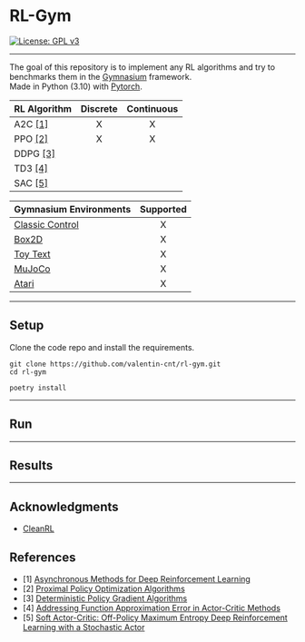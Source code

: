 # RL-Gym

[![License: GPL v3](https://img.shields.io/badge/License-GPLv3-blue.svg)](https://www.gnu.org/licenses/gpl-3.0)

---

The goal of this repository is to implement any RL algorithms and try to benchmarks them in the [Gymnasium](https://github.com/Farama-Foundation/Gymnasium) framework.  
Made in Python (3.10) with [Pytorch](https://github.com/pytorch/pytorch).

| RL Algorithm            | Discrete | Continuous |
|-------------------------|:--------:|:----------:|
| A2C [[1]](#references)  |     X    |      X     |
| PPO [[2]](#references)  |     X    |      X     |
| DDPG [[3]](#references) |          |            |
| TD3 [[4]](#references)  |          |            |
| SAC [[5]](#references)  |          |            |

| Gymnasium Environments                                                               | Supported |
|--------------------------------------------------------------------------------------|:---------:|
| [Classic Control](https://gymnasium.farama.org/environments/classic_control/)        |     X     |
| [Box2D](https://gymnasium.farama.org/environments/box2d/)                            |     X     |
| [Toy Text](https://gymnasium.farama.org/environments/toy_text/)                      |     X     |
| [MuJoCo](https://gymnasium.farama.org/environments/mujoco/)                          |     X     |
| [Atari](https://gymnasium.farama.org/environments/atari/)                            |     X     |
---

## Setup

Clone the code repo and install the requirements.

```
git clone https://github.com/valentin-cnt/rl-gym.git
cd rl-gym

poetry install
```

---

## Run

---

## Results

---

## Acknowledgments

 - [CleanRL](https://github.com/vwxyzjn/cleanrl)

## References

- [1] [Asynchronous Methods for Deep Reinforcement Learning](https://arxiv.org/abs/1602.01783)
- [2] [Proximal Policy Optimization Algorithms](https://arxiv.org/abs/1707.06347)
- [3] [Deterministic Policy Gradient Algorithms](https://proceedings.mlr.press/v32/silver14.pdf)
- [4] [Addressing Function Approximation Error in Actor-Critic Methods](https://arxiv.org/abs/1802.09477)
- [5] [Soft Actor-Critic: Off-Policy Maximum Entropy Deep Reinforcement Learning with a Stochastic Actor](https://arxiv.org/abs/1801.01290)
